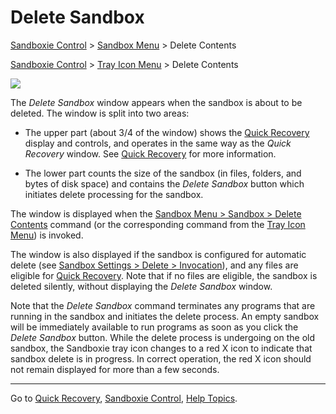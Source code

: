 # Delete Sandbox

[Sandboxie Control](SandboxieControl.md) > [Sandbox Menu](SandboxMenu.md) > Delete Contents

[Sandboxie Control](SandboxieControl.md) > [Tray Icon Menu](TrayIconMenu.md) > Delete Contents

![](../Media/DeleteSandbox.png)

The _Delete Sandbox_ window appears when the sandbox is about to be deleted. The window is split into two areas:

*   The upper part (about 3/4 of the window) shows the [Quick Recovery](QuickRecovery.md) display and controls, and operates in the same way as the _Quick Recovery_ window. See [Quick Recovery](QuickRecovery.md) for more information.

*   The lower part counts the size of the sandbox (in files, folders, and bytes of disk space) and contains the _Delete Sandbox_ button which initiates delete processing for the sandbox.

The window is displayed when the [Sandbox Menu > Sandbox > Delete Contents](SandboxMenu.md#sandbox-menu) command (or the corresponding command from the [Tray Icon Menu](TrayIconMenu.md)) is invoked.

The window is also displayed if the sandbox is configured for automatic delete (see [Sandbox Settings > Delete > Invocation](DeleteSettings.md#invocation)), and any files are eligible for [Quick Recovery](QuickRecovery.md). Note that if no files are eligible, the sandbox is deleted silently, without displaying the _Delete Sandbox_ window.

Note that the _Delete Sandbox_ command terminates any programs that are running in the sandbox and initiates the delete process. An empty sandbox will be immediately available to run programs as soon as you click the _Delete Sandbox_ button. While the delete process is undergoing on the old sandbox, the Sandboxie tray icon changes to a red X icon to indicate that sandbox delete is in progress. In correct operation, the red X icon should not remain displayed for more than a few seconds.

* * *

Go to [Quick Recovery](QuickRecovery.md), [Sandboxie Control](SandboxieControl.md), [Help Topics](HelpTopics.md).
